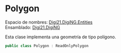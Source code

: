 # Polygon

Espacio de nombres: [Digi21.DigiNG.Entities](./)  
Ensamblado: [Digi21.DigiNG](../)

Esta clase implementa una geometría de tipo polígono.

```csharp
public class Polygon : ReadOnlyPolygon
```

